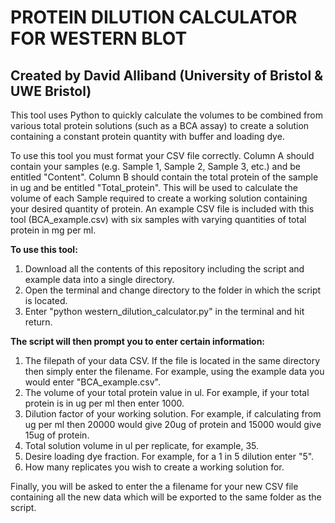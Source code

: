 # PROTEIN DILUTION CALCULATOR FOR WESTERN BLOT
## Created by David Alliband (University of Bristol & UWE Bristol)

This tool uses Python to quickly calculate the volumes to be combined from various total protein solutions (such as a BCA assay) to create a solution containing a constant protein quantity with buffer and loading dye.

To use this tool you must format your CSV file correctly. Column A should contain your samples (e.g. Sample 1, Sample 2, Sample 3, etc.) and be entitled "Content". Column B should contain the total protein of the sample in ug and be entitled "Total_protein". This will be used to calculate the volume of each Sample required to create a working solution containing your desired quantity of protein. An example CSV file is included with this tool (BCA_example.csv) with six samples with varying quantities of total protein in mg per ml.

**To use this tool:**

1. Download all the contents of this repository including the script and example data into a single directory.
2. Open the terminal and change directory to the folder in which the script is located.
3. Enter "python western_dilution_calculator.py" in the terminal and hit return.

**The script will then prompt you to enter certain information:**

1. The filepath of your data CSV. If the file is located in the same directory then simply enter the filename. For example, using the example data you would enter "BCA_example.csv".
2. The volume of your total protein value in ul. For example, if your total protein is in ug per ml then enter 1000.
3. Dilution factor of your working solution. For example, if calculating from ug per ml then 20000 would give 20ug of protein and 15000 would give 15ug of protein.
4. Total solution volume in ul per replicate, for example, 35.
5. Desire loading dye fraction. For example, for a 1 in 5 dilution enter "5".
6. How many replicates you wish to create a working solution for.

Finally, you will be asked to enter the a filename for your new CSV file containing all the new data which will be exported to the same folder as the script.